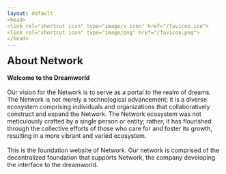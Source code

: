 ```yaml
---
layout: default
<head>
<link rel="shortcut icon" type="image/x-icon" href="/favicon.ico">
<link rel="shortcut icon" type="image/png" href="/favicon.png">
</head>
---
```


<b><font size="5">About Network</font></b>
<br>
<br>
**Welcome to the Dreamworld**
<br>
<br>
Our vision for the Network is to serve as a portal to the realm of dreams. The Network is not merely a technological advancement; it is a diverse ecosystem comprising individuals and organizations that collaboratively construct and expand the Network. The Network ecosystem was not meticulously crafted by a single person or entity; rather, it has flourished through the collective efforts of those who care for and foster its growth, resulting in a more vibrant and varied ecosystem.
<br>
<br>
This is the foundation website of Network. Our network is comprised of the decentralized foundation that supports Network, the company developing the interface to the dreamworld.
